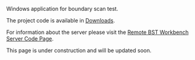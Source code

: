 Windows application for boundary scan test.


The project code is available in [Downloads](http://code.google.com/p/rbstw-client/downloads/list).

For information about the server please visit the [Remote BST Workbench Server Code Page](http://code.google.com/p/rbstws/).







This page is under construction and will be updated soon.
